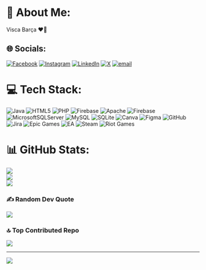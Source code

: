# 💫 About Me:
Visca Barça ❤️💙


## 🌐 Socials:
[![Facebook](https://img.shields.io/badge/Facebook-%231877F2.svg?logo=Facebook&logoColor=white)](https://facebook.com/RonaldDM22) [![Instagram](https://img.shields.io/badge/Instagram-%23E4405F.svg?logo=Instagram&logoColor=white)](https://instagram.com/ronald_dco) [![LinkedIn](https://img.shields.io/badge/LinkedIn-%230077B5.svg?logo=linkedin&logoColor=white)](https://linkedin.com/in/ronalddm2209) [![X](https://img.shields.io/badge/X-black.svg?logo=X&logoColor=white)](https://x.com/RonaldDCO) [![email](https://img.shields.io/badge/Email-D14836?logo=gmail&logoColor=white)](mailto:contactos.ronalddm2209@gmail.com) 

# 💻 Tech Stack:
![Java](https://img.shields.io/badge/java-%23ED8B00.svg?style=for-the-badge&logo=openjdk&logoColor=white) ![HTML5](https://img.shields.io/badge/html5-%23E34F26.svg?style=for-the-badge&logo=html5&logoColor=white) ![PHP](https://img.shields.io/badge/php-%23777BB4.svg?style=for-the-badge&logo=php&logoColor=white) ![Firebase](https://img.shields.io/badge/firebase-%23039BE5.svg?style=for-the-badge&logo=firebase) ![Apache](https://img.shields.io/badge/apache-%23D42029.svg?style=for-the-badge&logo=apache&logoColor=white) ![Firebase](https://img.shields.io/badge/firebase-a08021?style=for-the-badge&logo=firebase&logoColor=ffcd34) ![MicrosoftSQLServer](https://img.shields.io/badge/Microsoft%20SQL%20Server-CC2927?style=for-the-badge&logo=microsoft%20sql%20server&logoColor=white) ![MySQL](https://img.shields.io/badge/mysql-4479A1.svg?style=for-the-badge&logo=mysql&logoColor=white) ![SQLite](https://img.shields.io/badge/sqlite-%2307405e.svg?style=for-the-badge&logo=sqlite&logoColor=white) ![Canva](https://img.shields.io/badge/Canva-%2300C4CC.svg?style=for-the-badge&logo=Canva&logoColor=white) ![Figma](https://img.shields.io/badge/figma-%23F24E1E.svg?style=for-the-badge&logo=figma&logoColor=white) ![GitHub](https://img.shields.io/badge/github-%23121011.svg?style=for-the-badge&logo=github&logoColor=white) ![Jira](https://img.shields.io/badge/jira-%230A0FFF.svg?style=for-the-badge&logo=jira&logoColor=white) ![Epic Games](https://img.shields.io/badge/epicgames-%23313131.svg?style=for-the-badge&logo=epicgames&logoColor=white) ![EA](https://img.shields.io/badge/ea-%23000000.svg?style=for-the-badge&logo=ea&logoColor=white) ![Steam](https://img.shields.io/badge/steam-%23000000.svg?style=for-the-badge&logo=steam&logoColor=white) ![Riot Games](https://img.shields.io/badge/riotgames-D32936.svg?style=for-the-badge&logo=riotgames&logoColor=white)
# 📊 GitHub Stats:
![](https://github-readme-stats.vercel.app/api?username=RonaldDM&theme=vision-friendly-dark&hide_border=false&include_all_commits=false&count_private=false)<br/>
![](https://nirzak-streak-stats.vercel.app/?user=RonaldDM&theme=vision-friendly-dark&hide_border=false)<br/>
![](https://github-readme-stats.vercel.app/api/top-langs/?username=RonaldDM&theme=vision-friendly-dark&hide_border=false&include_all_commits=false&count_private=false&layout=compact)

### ✍️ Random Dev Quote
![](https://quotes-github-readme.vercel.app/api?type=horizontal&theme=dark)

### 🔝 Top Contributed Repo
![](https://github-contributor-stats.vercel.app/api?username=RonaldDM&limit=5&theme=vision-friendly-dark&combine_all_yearly_contributions=true)

---
[![](https://visitcount.itsvg.in/api?id=RonaldDM&icon=4&color=12)](https://visitcount.itsvg.in)

<!-- Proudly created with GPRM ( https://gprm.itsvg.in ) -->
